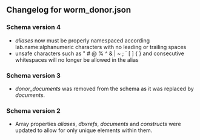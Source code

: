 ## Changelog for worm_donor.json

### Schema version 4

* *aliases* now must be properly namespaced according lab.name:alphanumeric characters with no leading or trailing spaces
* unsafe characters such as " # @ % ^ & | ~ ; ` [ ] { } and consecutive whitespaces will no longer be allowed in the alias

### Schema version 3

* *donor_documents* was removed from the schema as it was replaced by *documents*.

### Schema version 2

* Array properties *aliases*, *dbxrefs*, *documents* and *constructs* were updated to allow for only unique elements within them.